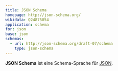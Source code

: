 ```yaml
---
title: JSON Schema
homepage: http://json-schema.org/
wikidata: Q24875054
application: schema
for: json
base: json
schemas:
  - url: http://json-schema.org/draft-07/schema
    type: json-schema
---
```


**JSON Schema** ist eine Schema-Sprache für [JSON](../json).

<list-schemas format="json-schema"/>
